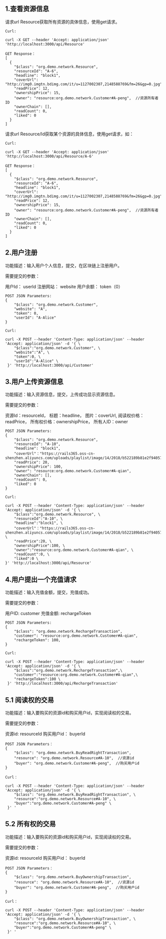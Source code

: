 ## 1.查看资源信息

请求url Resource获取所有资源的具体信息，使用get请求。

```
Curl:

curl -X GET --header 'Accept: application/json' 'http://localhost:3000/api/Resource'

GET Response：
[
  {
    "$class": "org.demo.network.Resource",
    "resourceId": "A-6",
    "headline": "block1",
    "coverUrl": "http://img0.imgtn.bdimg.com/it/u=1127002307,2148588769&fm=26&gp=0.jpg",
    "readPrice": 12,
    "ownershipPrice": 15,
    "owner": "resource:org.demo.network.Customer#A-peng",  //资源所有者ID
    "ownerChain": [],
    "readCount": 0,
    "liked": 0
  }
]
```

请求url Resource/Id获取某个资源的具体信息，使用get请求，如：

```
Curl:

curl -X GET --header 'Accept: application/json' 'http://localhost:3000/api/Resource/A-6'

GET Response：
[
  {
    "$class": "org.demo.network.Resource",
    "resourceId": "A-6",
    "headline": "block1",
    "coverUrl": "http://img0.imgtn.bdimg.com/it/u=1127002307,2148588769&fm=26&gp=0.jpg",
    "readPrice": 12,
    "ownershipPrice": 15,
    "owner": "resource:org.demo.network.Customer#A-peng",  //资源所有者ID
    "ownerChain": [],
    "readCount": 0,
    "liked": 0
  }
]
```


## 2.用户注册

功能描述：输入用户个人信息，提交，在区块链上注册用户。

需要提交的参数：

用户Id： userId 注册网站： website 用户余额： token（0）

```
POST JSON Parameters:
{
    "$class": "org.demo.network.Customer",
    "website": "A",
    "token": 0,
    "userId": "A-Alice"
}

Curl:

curl -X POST --header 'Content-Type: application/json' --header 'Accept: application/json' -d '{ \ 
    "$class":"org.demo.network.Customer", \
    "website":"A", \
    "token":0, \
    "userId":"A-Alice" \ 
 }' 'http://localhost:3000/api/Customer'

```



## 3.用户上传资源信息

功能描述：输入资源信息，提交，上传成功显示资源信息。

需要提交的参数：

资源Id：resourceId， 标题：headline， 图片：coverUrl, 阅读权价格：readPrice， 所有权价格：ownershipPrice， 所有人ID：owner

```
POST JSON Parameters:
{
    "$class": "org.demo.network.Resource",
    "resourceId": "A-10",
    "headline": "block1",
    "coverUrl"："https://rails365.oss-cn-shenzhen.aliyuncs.com/uploads/playlist/image/14/2018/b522189b81e2f94057269b60b3ffff1e.png",
    "readPrice": 20,
    "ownershipPrice": 100,
    "owner": "resource:org.demo.network.Customer#A-qian",
    "ownerChain": [],
    "readCount": 0,
    "liked": 0
}

Curl:

curl -X POST --header 'Content-Type: application/json' --header 'Accept: application/json' -d '{ \ 
    "$class":"org.demo.network.Resource", \ 
    "resourceId":"A-10", \ 
    "headline":"block1", \ 
    "coverUrl"："https://rails365.oss-cn-shenzhen.aliyuncs.com/uploads/playlist/image/14/2018/b522189b81e2f94057269b60b3ffff1e.png", \ 
    "readPrice":20, \ 
    "ownershipPrice":100, \ 
    "owner":"resource:org.demo.network.Customer#A-qian", \ 
    "readCount":0, \ 
    "liked":0 \ 
}' 'http://localhost:3000/api/Resource'

```


## 4.用户提出一个充值请求

功能描述：输入充值金额，提交，充值成功。

需要提交的参数：

用户ID: customer  充值金额: rechargeToken 

```
POST JSON Parameters:
{
    "$class": "org.demo.network.RechargeTransaction",
    "customer": "resource:org.demo.network.Customer#A-qian",
    "rechargeToken": 100,
}

Curl:

curl -X POST --header 'Content-Type: application/json' --header 'Accept: application/json' -d '{ \ 
    "$class":"org.demo.network.RechargeTransaction",\ 
    "customer":"resource:org.demo.network.Customer#A-qian",\ 
    "rechargeToken":100 \ 
 }' 'http://localhost:3000/api/RechargeTransaction'

```


## 5.1 阅读权的交易

功能描述：输入要购买的资源id和购买用户id，实现阅读权的交易。

需要提交的参数：

资源id: resourceId  购买用户id： buyerId

```
POST JSON Parameters：
{
    "$class": "org.demo.network.BuyReadRightTransaction",
    "resource": "org.demo.network.Resource#A-10",  //资源id
    "buyer": "org.demo.network.Customer#A-peng",  //购买用户id
}

Curl：

curl -X POST --header 'Content-Type: application/json' --header 'Accept: application/json' -d '{ \ 
    "$class": "org.demo.network.BuyReadRightTransaction", \ 
    "resource":"org.demo.network.Resource#A-10", \ 
    "buyer":"org.demo.network.Customer#A-peng" \ 
 }' '

```


## 5.2 所有权的交易

功能描述：输入要购买的资源id和购买用户id，实现阅读权的交易。

需要提交的参数：

资源id: resourceId  购买用户id： buyerId

```
POST JSON Parameters：
{
    "$class": "org.demo.network.BuyOwnershipTransaction",
    "resource": "org.demo.network.Resource#A-10",  //资源id
    "buyer": "org.demo.network.Customer#A-peng",  //购买用户id
}

Curl：

curl -X POST --header 'Content-Type: application/json' --header 'Accept: application/json' -d '{ \ 
    "$class": "org.demo.network.BuyOwnershipTransaction", \ 
    "resource":"org.demo.network.Resource#A-10", \ 
    "buyer":"org.demo.network.Customer#A-peng" \ 
 }' '

```

